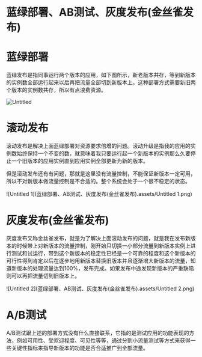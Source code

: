 # 蓝绿部署、AB测试、灰度发布(金丝雀发布)

# 蓝绿部署

蓝绿发布是指同事运行两个版本的应用，如下图所示，新老版本共存，等到新版本的实例数全部运行起来以后再把流量全部切到新版本上。这种部署方式需要新旧两个版本的实例数共存，所以有点浪费资源。

![Untitled](蓝绿部署、AB测试、灰度发布(金丝雀发布).assets/Untitled.png)

# 滚动发布

滚动发布是解决上面蓝绿部署对资源要求倍增的问题。滚动升级是指我的应用的实例数始终保持一个不变的数，就意味着我只要运行起一个新版本的实例那么久要停止一个旧版本的应用实例直到应用实例全部更新为新的版本。

但是滚动发布还有有问题，那就是这里没有流量控制，不能保证新版本一定可用，所以不对新版本做流量控制是不合适的。整个系统会处于一个很不稳定的状态。

![Untitled 1](蓝绿部署、AB测试、灰度发布(金丝雀发布).assets/Untitled 1.png)

# 灰度发布(金丝雀发布)

灰度发布又称金丝雀发布，就是为了解决上面滚动发布的问题，就是我在发布新版本的时候带上对新版本的流量控制，刚开始只切换一小部分流量到新版本实例上进行测试和试运行，带到这个新版本的稳定性已经是一个可靠的程度和这个新版本的可行性得到肯定以后在逐步地用新版本替换旧版本并且逐渐增大新版本的流量，知道新版本的处理流量达到100%，发布完成。如果发布中途发现新版本的严重缺陷则可以再把流量切到旧版本上。

![Untitled 2](蓝绿部署、AB测试、灰度发布(金丝雀发布).assets/Untitled 2.png)

# A/B测试

A/B测试跟上述的部署方式没有什么直接联系，它指的是测试应用的功能表现的方法，例如可用性、受欢迎程度、可见性等等，通过分割小流量测试等方式来获得一些关键性指标来指导新版本的功能是否合适推广到全部流量。